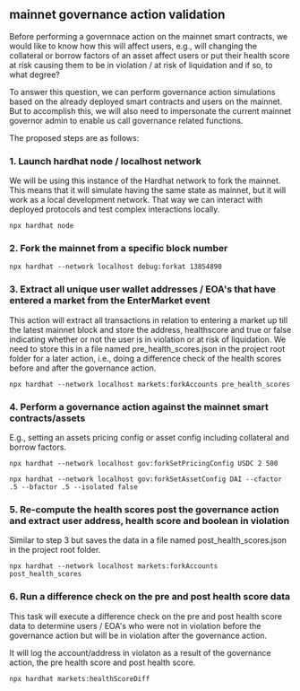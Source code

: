 ## mainnet governance action validation

Before performing a governnace action on the mainnet smart contracts, we would like to know how this will affect users, e.g., will changing the collateral or borrow factors of an asset affect users or put their health score at risk causing them to be in violation / at risk of liquidation and if so, to what degree?

To answer this question, we can perform governance action simulations based on the already deployed smart contracts and users on the mainnet. But to accomplish this, we will also need to impersonate the current mainnet governor admin to enable us call governance related functions.

The proposed steps are as follows:

### 1. Launch hardhat node / localhost network

We will be using this instance of the Hardhat network to fork the mainnet. This means that it will simulate having the same state as mainnet, but it will work as a local development network. That way we can interact with deployed protocols and test complex interactions locally.

`npx hardhat node`

### 2. Fork the mainnet from a specific block number

`npx hardhat --network localhost debug:forkat 13854890`

### 3. Extract all unique user wallet addresses / EOA's that have entered a market from the EnterMarket event

This action will extract all transactions in relation to entering a market up till the latest mainnet block and store the address, healthscore and true or false indicating whether or not the user is in violation or at risk of liquidation. We need to store this in a file named pre_health_scores.json in the project root folder for a later action, i.e., doing a difference check of the health scores before and after the governance action.

`npx hardhat --network localhost markets:forkAccounts pre_health_scores`

### 4. Perform a governance action against the mainnet smart contracts/assets

E.g., setting an assets pricing config or asset config including collateral and borrow factors.

`npx hardhat --network localhost gov:forkSetPricingConfig USDC 2 500`

`npx hardhat --network localhost gov:forkSetAssetConfig DAI --cfactor .5 --bfactor .5 --isolated false`


### 5. Re-compute the health scores post the governance action and extract user address, health score and boolean in violation

Similar to step 3 but saves the data in a file named post_health_scores.json in the project root folder.

`npx hardhat --network localhost markets:forkAccounts post_health_scores`


### 6. Run a difference check on the pre and post health score data

This task will execute a difference check on the pre and post health score data to determine users / EOA's who were not in violation before the governance action but will be in violation after the governance action.

It will log the account/address in violaton as a result of the governance action, the pre health score and post health score.

`npx hardhat markets:healthScoreDiff`